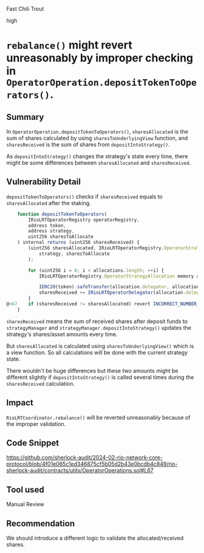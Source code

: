 Fast Chili Trout

high

# `rebalance()` might revert unreasonably by improper checking in `OperatorOperation.depositTokenToOperators()`.

## Summary
In `OperatorOperation.depositTokenToOperators()`, `sharesAllocated` is the sum of shares calculated by using `sharesToUnderlyingView` function, and `sharesReceived` is the sum of shares from `depositIntoStrategy()`. 

As `depositIntoStrategy()` changes the strategy's state every time, there might be some differences between `sharesAllocated` and `sharesReceived`.

## Vulnerability Detail
`depositTokenToOperators()` checks if `sharesReceived` equals to `sharesAllocated` after the staking.

```javascript
    function depositTokenToOperators(
        IRioLRTOperatorRegistry operatorRegistry,
        address token,
        address strategy,
        uint256 sharesToAllocate
    ) internal returns (uint256 sharesReceived) {
        (uint256 sharesAllocated, IRioLRTOperatorRegistry.OperatorStrategyAllocation[] memory  allocations) = operatorRegistry.allocateStrategyShares(
            strategy, sharesToAllocate
        );

        for (uint256 i = 0; i < allocations.length; ++i) {
            IRioLRTOperatorRegistry.OperatorStrategyAllocation memory allocation = allocations[i];

            IERC20(token).safeTransfer(allocation.delegator, allocation.tokens);
            sharesReceived += IRioLRTOperatorDelegator(allocation.delegator).stakeERC20(strategy, token, allocation.tokens);
        }
@>67    if (sharesReceived != sharesAllocated) revert INCORRECT_NUMBER_OF_SHARES_RECEIVED();
    }
```

`sharesReceived` means the sum of received shares after deposit funds to `strategyManager` and `strategyManager.depositIntoStrategy()` updates the strategy's shares/asset amounts every time. 

But `sharesAllocated` is calculated using `sharesToUnderlyingView()` which is a view function. So all calculations will be done with the current strategy state.

There wouldn't be huge differences but these two amounts might be different slightly if `depositIntoStrategy()` is called several times during the `sharesReceived` calculation.

## Impact

`RioLRTCoordinator.rebalance()` will be reverted unreasonably because of the improper validation.

## Code Snippet
https://github.com/sherlock-audit/2024-02-rio-network-core-protocol/blob/4f01e065c1ed346875cf5b05d2b43e0bcdb4c849/rio-sherlock-audit/contracts/utils/OperatorOperations.sol#L67

## Tool used
Manual Review


## Recommendation
We should introduce a different logic to validate the allocated/received shares.